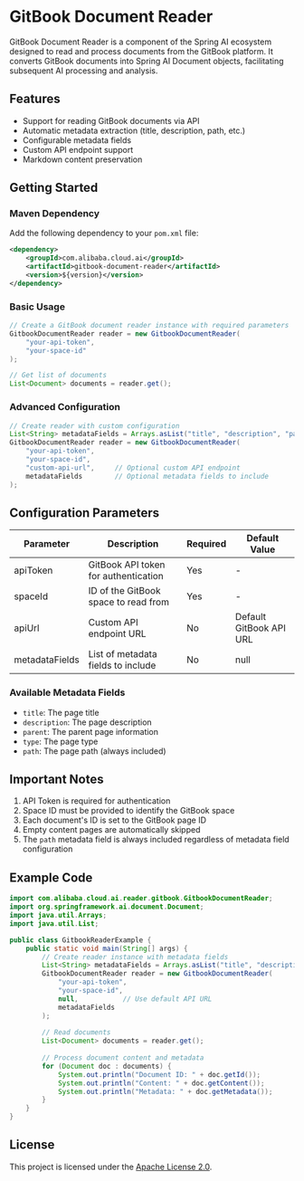 # GitBook Document Reader

GitBook Document Reader is a component of the Spring AI ecosystem designed to read and process documents from the GitBook platform. It converts GitBook documents into Spring AI Document objects, facilitating subsequent AI processing and analysis.

## Features

- Support for reading GitBook documents via API
- Automatic metadata extraction (title, description, path, etc.)
- Configurable metadata fields
- Custom API endpoint support
- Markdown content preservation

## Getting Started

### Maven Dependency

Add the following dependency to your `pom.xml` file:

```xml
<dependency>
    <groupId>com.alibaba.cloud.ai</groupId>
    <artifactId>gitbook-document-reader</artifactId>
    <version>${version}</version>
</dependency>
```

### Basic Usage

```java
// Create a GitBook document reader instance with required parameters
GitbookDocumentReader reader = new GitbookDocumentReader(
    "your-api-token",
    "your-space-id"
);

// Get list of documents
List<Document> documents = reader.get();
```

### Advanced Configuration

```java
// Create reader with custom configuration
List<String> metadataFields = Arrays.asList("title", "description", "parent", "type");
GitbookDocumentReader reader = new GitbookDocumentReader(
    "your-api-token",
    "your-space-id",
    "custom-api-url",     // Optional custom API endpoint
    metadataFields        // Optional metadata fields to include
);
```

## Configuration Parameters

| Parameter | Description | Required | Default Value |
|-----------|-------------|----------|---------------|
| apiToken | GitBook API token for authentication | Yes | - |
| spaceId | ID of the GitBook space to read from | Yes | - |
| apiUrl | Custom API endpoint URL | No | Default GitBook API URL |
| metadataFields | List of metadata fields to include | No | null |

### Available Metadata Fields
- `title`: The page title
- `description`: The page description
- `parent`: The parent page information
- `type`: The page type
- `path`: The page path (always included)

## Important Notes

1. API Token is required for authentication
2. Space ID must be provided to identify the GitBook space
3. Each document's ID is set to the GitBook page ID
4. Empty content pages are automatically skipped
5. The `path` metadata field is always included regardless of metadata field configuration

## Example Code

```java
import com.alibaba.cloud.ai.reader.gitbook.GitbookDocumentReader;
import org.springframework.ai.document.Document;
import java.util.Arrays;
import java.util.List;

public class GitbookReaderExample {
    public static void main(String[] args) {
        // Create reader instance with metadata fields
        List<String> metadataFields = Arrays.asList("title", "description");
        GitbookDocumentReader reader = new GitbookDocumentReader(
            "your-api-token",
            "your-space-id",
            null,           // Use default API URL
            metadataFields
        );
        
        // Read documents
        List<Document> documents = reader.get();
        
        // Process document content and metadata
        for (Document doc : documents) {
            System.out.println("Document ID: " + doc.getId());
            System.out.println("Content: " + doc.getContent());
            System.out.println("Metadata: " + doc.getMetadata());
        }
    }
}
```

## License

This project is licensed under the [Apache License 2.0](https://www.apache.org/licenses/LICENSE-2.0). 